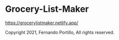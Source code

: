 # Grocery-List-Maker
https://grocerylistmaker.netlify.app/

Copyright 2021, Fernando Portillo, All rights reserved.
